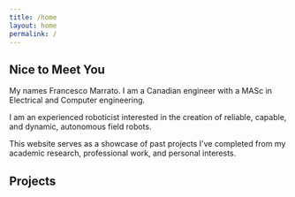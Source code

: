 ```yaml
---
title: /home
layout: home
permalink: /
---
```


## Nice to Meet You

My names Francesco Marrato. I am a Canadian engineer with a MASc in Electrical and Computer engineering.

I am an experienced roboticist interested in the creation of reliable, capable, and dynamic, autonomous field robots. 

This website serves as a showcase of past projects I've completed from my academic research, professional work, and personal interests.

## Projects

